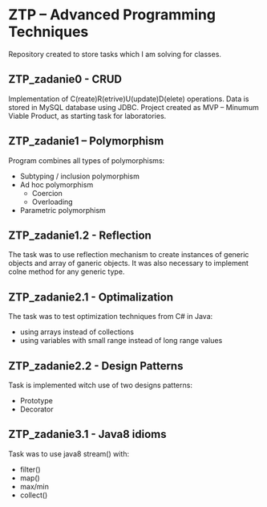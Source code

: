 # ZTP – Advanced Programming Techniques
Repository created to store tasks which I am solving for classes.


## ZTP_zadanie0 - CRUD
Implementation of C(reate)R(etrive)U(update)D(elete) operations. Data is stored in MySQL database using JDBC.
Project created as MVP – Minumum Viable Product, as starting task for laboratories.


## ZTP_zadanie1 – Polymorphism
Program combines all types of polymorphisms:
- Subtyping / inclusion polymorphism
- Ad hoc polymorphism
	- Coercion
	- Overloading
- Parametric polymorphism


## ZTP_zadanie1.2 - Reflection
The task was to use reflection mechanism to create instances of generic objects and array of ganeric objects. It was also necessary to implement colne method for any generic type.


## ZTP_zadanie2.1 - Optimalization
The task was to test optimization techniques from C# in Java: 
  - using arrays instead of collections
  - using variables with small range instead of long range values


## ZTP_zadanie2.2 - Design Patterns
Task is implemented witch use of two designs patterns:
  - Prototype
  - Decorator
  
  
## ZTP_zadanie3.1 - Java8 idioms
Task was to use java8 stream() with:
  - filter()
  - map()
  - max/min
  - collect()

